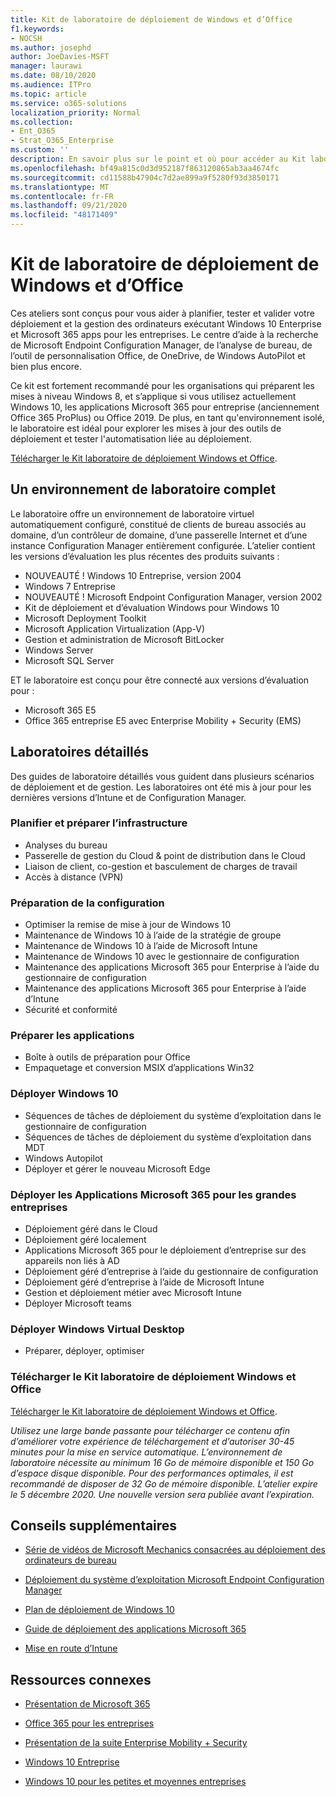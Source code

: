 ```yaml
---
title: Kit de laboratoire de déploiement de Windows et d’Office
f1.keywords:
- NOCSH
ms.author: josephd
author: JoeDavies-MSFT
manager: laurawi
ms.date: 08/10/2020
ms.audience: ITPro
ms.topic: article
ms.service: o365-solutions
localization_priority: Normal
ms.collection:
- Ent_O365
- Strat_O365_Enterprise
ms.custom: ''
description: En savoir plus sur le point et où pour accéder au Kit laboratoire de déploiement Windows et Office.
ms.openlocfilehash: bf49a815c0d3d952187f863120865ab3aa4674fc
ms.sourcegitcommit: cd11588b47904c7d2ae899a9f5280f93d3850171
ms.translationtype: MT
ms.contentlocale: fr-FR
ms.lasthandoff: 09/21/2020
ms.locfileid: "48171409"
---
```

# <a name="windows-and-office-deployment-lab-kit"></a>Kit de laboratoire de déploiement de Windows et d’Office

Ces ateliers sont conçus pour vous aider à planifier, tester et valider votre déploiement et la gestion des ordinateurs exécutant Windows 10 Enterprise et Microsoft 365 apps pour les entreprises. Le centre d’aide à la recherche de Microsoft Endpoint Configuration Manager, de l’analyse de bureau, de l’outil de personnalisation Office, de OneDrive, de Windows AutoPilot et bien plus encore.

Ce kit est fortement recommandé pour les organisations qui préparent les mises à niveau Windows 8, et s’applique si vous utilisez actuellement Windows 10, les applications Microsoft 365 pour entreprise (anciennement Office 365 ProPlus) ou Office 2019. De plus, en tant qu'environnement isolé, le laboratoire est idéal pour explorer les mises à jour des outils de déploiement et tester l'automatisation liée au déploiement.

[Télécharger le Kit laboratoire de déploiement Windows et Office](https://www.microsoft.com/evalcenter/evaluate-lab-kit).

## <a name="a-complete-lab-environment"></a>Un environnement de laboratoire complet

Le laboratoire offre un environnement de laboratoire virtuel automatiquement configuré, constitué de clients de bureau associés au domaine, d’un contrôleur de domaine, d’une passerelle Internet et d’une instance Configuration Manager entièrement configurée. L’atelier contient les versions d’évaluation les plus récentes des produits suivants :

  - NOUVEAUTÉ ! Windows 10 Entreprise, version 2004
  - Windows 7 Entreprise
  - NOUVEAUTÉ ! Microsoft Endpoint Configuration Manager, version 2002
  - Kit de déploiement et d’évaluation Windows pour Windows 10
  - Microsoft Deployment Toolkit
  - Microsoft Application Virtualization (App-V)
  - Gestion et administration de Microsoft BitLocker 
  - Windows Server 
  - Microsoft SQL Server 

ET le laboratoire est conçu pour être connecté aux versions d’évaluation pour : 

  - Microsoft 365 E5
  - Office 365 entreprise E5 avec Enterprise Mobility + Security (EMS)

## <a name="step-by-step-labs"></a>Laboratoires détaillés

Des guides de laboratoire détaillés vous guident dans plusieurs scénarios de déploiement et de gestion. Les laboratoires ont été mis à jour pour les dernières versions d’Intune et de Configuration Manager. 

### <a name="plan-and-prepare-infrastructure"></a>Planifier et préparer l’infrastructure 
- Analyses du bureau 
- Passerelle de gestion du Cloud & point de distribution dans le Cloud 
- Liaison de client, co-gestion et basculement de charges de travail  
- Accès à distance (VPN) 

### <a name="prepare-configuration"></a>Préparation de la configuration   
- Optimiser la remise de mise à jour de Windows 10   
- Maintenance de Windows 10 à l’aide de la stratégie de groupe
- Maintenance de Windows 10 à l’aide de Microsoft Intune   
- Maintenance de Windows 10 avec le gestionnaire de configuration   
- Maintenance des applications Microsoft 365 pour Enterprise à l’aide du gestionnaire de configuration   
- Maintenance des applications Microsoft 365 pour Enterprise à l’aide d’Intune  
- Sécurité et conformité   

### <a name="prepare-applications"></a>Préparer les applications    
- Boîte à outils de préparation pour Office  
- Empaquetage et conversion MSIX d’applications Win32   

### <a name="deploy-windows-10"></a>Déployer Windows 10   
- Séquences de tâches de déploiement du système d’exploitation dans le gestionnaire de configuration
- Séquences de tâches de déploiement du système d’exploitation dans MDT   
- Windows Autopilot
- Déployer et gérer le nouveau Microsoft Edge  

### <a name="deploy-microsoft-365-apps-for-enterprise"></a>Déployer les Applications Microsoft 365 pour les grandes entreprises    
- Déploiement géré dans le Cloud  
- Déploiement géré localement    
- Applications Microsoft 365 pour le déploiement d’entreprise sur des appareils non liés à AD 
- Déploiement géré d’entreprise à l’aide du gestionnaire de configuration
- Déploiement géré d’entreprise à l’aide de Microsoft Intune  
- Gestion et déploiement métier avec Microsoft Intune
- Déployer Microsoft teams

### <a name="deploy-windows-virtual-desktop"></a>Déployer Windows Virtual Desktop  
- Préparer, déployer, optimiser
 
### <a name="download-the-windows-and-office-deployment-lab-kit"></a>Télécharger le Kit laboratoire de déploiement Windows et Office

[Télécharger le Kit laboratoire de déploiement Windows et Office](https://www.microsoft.com/evalcenter/evaluate-lab-kit).

*Utilisez une large bande passante pour télécharger ce contenu afin d’améliorer votre expérience de téléchargement et d’autoriser 30-45 minutes pour la mise en service automatique. L’environnement de laboratoire nécessite au minimum 16 Go de mémoire disponible et 150 Go d’espace disque disponible. Pour des performances optimales, il est recommandé de disposer de 32 Go de mémoire disponible. L’atelier expire le 5 décembre 2020. Une nouvelle version sera publiée avant l’expiration.*

## <a name="additional-guidance"></a>Conseils supplémentaires

  - [Série de vidéos de Microsoft Mechanics consacrées au déploiement des ordinateurs de bureau](https://www.aka.ms/watchhowtoshift)

  - [Déploiement du système d’exploitation Microsoft Endpoint Configuration Manager](https://docs.microsoft.com/mem/configmgr/osd/understand/introduction-to-operating-system-deployment)

  - [<span class="underline">Plan de déploiement de Windows 10</span>](https://docs.microsoft.com/windows/deployment/planning/index)

  - [<span class="underline">Guide de déploiement des applications Microsoft 365</span>](https://docs.microsoft.com/deployoffice/deployment-guide-microsoft-365-apps)

  - [<span class="underline">Mise en route d’Intune</span>](https://docs.microsoft.com/intune/get-started-evaluation)

## <a name="related-resources"></a>Ressources connexes

  - [<span class="underline">Présentation de Microsoft 365</span>](https://www.microsoft.com/microsoft-365/default.aspx)

  - [<span class="underline">Office 365 pour les entreprises</span>](https://products.office.com/business/office)

  - [<span class="underline">Présentation de la suite Enterprise Mobility + Security</span>](https://www.microsoft.com/cloud-platform/enterprise-mobility-security)

  - [<span class="underline">Windows 10 Entreprise</span>](https://www.microsoft.com/WindowsForBusiness/windows-for-enterprise)

  - [<span class="underline">Windows 10 pour les petites et moyennes entreprises</span>](https://www.microsoft.com/WindowsForBusiness/windows-for-small-business)
